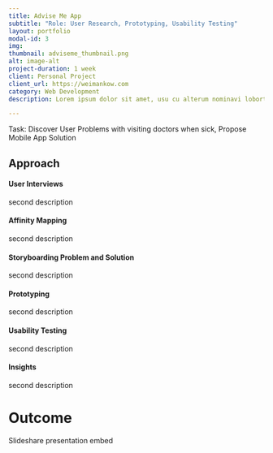 ```yaml
---
title: Advise Me App
subtitle: "Role: User Research, Prototyping, Usability Testing"
layout: portfolio
modal-id: 3
img: 
thumbnail: adviseme_thumbnail.png
alt: image-alt
project-duration: 1 week
client: Personal Project
client_url: https://weimankow.com
category: Web Development
description: Lorem ipsum dolor sit amet, usu cu alterum nominavi lobortis. At duo novum diceret. Tantas apeirian vix et, usu sanctus postulant inciderint ut, populo diceret necessitatibus in vim. Cu eum dicam feugiat noluisse.

---
```

Task: Discover User Problems with visiting doctors when sick, Propose Mobile App Solution  

## Approach

#### User Interviews

second description

#### Affinity Mapping

second description

#### Storyboarding Problem and Solution
second description

#### Prototyping
second description

#### Usability Testing
second description

#### Insights
second description

# Outcome

Slideshare presentation embed
